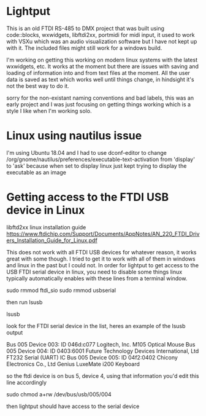 # Lightput

This is an old FTDI RS-485 to DMX project that was built using code::blocks, wxwidgets, libftdi2xx, portmidi for midi input, it used to work with VSXu which was an audio visualization software but I have not kept up with it.  The included files might still work for a windows build.

I'm working on getting this working on modern linux systems with the latest wxwidgets, etc.  It works at the moment but there are issues with saving and loading of information into and from text files at the moment.  All the user data is saved as text which works well until things change, in hindsight it's not the best way to do it.

sorry for the non-existant naming conventions and bad labels, this was an early project and I was just focusing on getting things working which is a style I like when I'm working solo.

# Linux using nautilus issue

I'm using Ubuntu 18.04 and I had to use dconf-editor to change /org/gnome/nautilus/preferences/executable-text-activation from 'display' to 'ask' because when set to display linux just kept trying to display the executable as an image

# Getting access to the FTDI USB device in Linux

libftd2xx linux installation guide
https://www.ftdichip.com/Support/Documents/AppNotes/AN_220_FTDI_Drivers_Installation_Guide_for_Linux.pdf

This does not work with all FTDI USB devices for whatever reason, it works great with some though.  I tried to get it to work with all of them in windows and linux in the past but I could not.  In order for lightput to get access to the USB FTDI serial device in linux, you need to disable some things linux typically automatically enables with these lines from a terminal window.

sudo rmmod ftdi_sio
sudo rmmod usbserial

then run lsusb

lsusb

look for the FTDI serial device in the list, heres an example of the lsusb output

Bus 005 Device 003: ID 046d:c077 Logitech, Inc. M105 Optical Mouse
Bus 005 Device 004: ID 0403:6001 Future Technology Devices International, Ltd FT232 Serial (UART) IC
Bus 005 Device 005: ID 04f2:0402 Chicony Electronics Co., Ltd Genius LuxeMate i200 Keyboard

so the ftdi device is on bus 5, device 4, using that information you'd edit this line accordingly

sudo chmod a+rw /dev/bus/usb/005/004

then lightput should have access to the serial device





